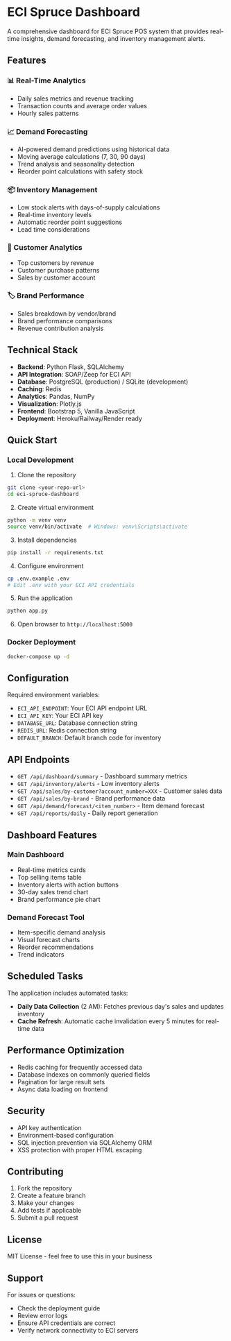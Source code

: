 # ECI Spruce Dashboard

A comprehensive dashboard for ECI Spruce POS system that provides real-time insights, demand forecasting, and inventory management alerts.

## Features

### 📊 Real-Time Analytics
- Daily sales metrics and revenue tracking
- Transaction counts and average order values
- Hourly sales patterns

### 📈 Demand Forecasting
- AI-powered demand predictions using historical data
- Moving average calculations (7, 30, 90 days)
- Trend analysis and seasonality detection
- Reorder point calculations with safety stock

### 📦 Inventory Management
- Low stock alerts with days-of-supply calculations
- Real-time inventory levels
- Automatic reorder point suggestions
- Lead time considerations

### 👥 Customer Analytics
- Top customers by revenue
- Customer purchase patterns
- Sales by customer account

### 🏷️ Brand Performance
- Sales breakdown by vendor/brand
- Brand performance comparisons
- Revenue contribution analysis

## Technical Stack

- **Backend**: Python Flask, SQLAlchemy
- **API Integration**: SOAP/Zeep for ECI API
- **Database**: PostgreSQL (production) / SQLite (development)
- **Caching**: Redis
- **Analytics**: Pandas, NumPy
- **Visualization**: Plotly.js
- **Frontend**: Bootstrap 5, Vanilla JavaScript
- **Deployment**: Heroku/Railway/Render ready

## Quick Start

### Local Development

1. Clone the repository
```bash
git clone <your-repo-url>
cd eci-spruce-dashboard
```

2. Create virtual environment
```bash
python -m venv venv
source venv/bin/activate  # Windows: venv\Scripts\activate
```

3. Install dependencies
```bash
pip install -r requirements.txt
```

4. Configure environment
```bash
cp .env.example .env
# Edit .env with your ECI API credentials
```

5. Run the application
```bash
python app.py
```

6. Open browser to `http://localhost:5000`

### Docker Deployment

```bash
docker-compose up -d
```

## Configuration

Required environment variables:
- `ECI_API_ENDPOINT`: Your ECI API endpoint URL
- `ECI_API_KEY`: Your ECI API key
- `DATABASE_URL`: Database connection string
- `REDIS_URL`: Redis connection string
- `DEFAULT_BRANCH`: Default branch code for inventory

## API Endpoints

- `GET /api/dashboard/summary` - Dashboard summary metrics
- `GET /api/inventory/alerts` - Low inventory alerts
- `GET /api/sales/by-customer?account_number=XXX` - Customer sales data
- `GET /api/sales/by-brand` - Brand performance data
- `GET /api/demand/forecast/<item_number>` - Item demand forecast
- `GET /api/reports/daily` - Daily report generation

## Dashboard Features

### Main Dashboard
- Real-time metrics cards
- Top selling items table
- Inventory alerts with action buttons
- 30-day sales trend chart
- Brand performance pie chart

### Demand Forecast Tool
- Item-specific demand analysis
- Visual forecast charts
- Reorder recommendations
- Trend indicators

## Scheduled Tasks

The application includes automated tasks:
- **Daily Data Collection** (2 AM): Fetches previous day's sales and updates inventory
- **Cache Refresh**: Automatic cache invalidation every 5 minutes for real-time data

## Performance Optimization

- Redis caching for frequently accessed data
- Database indexes on commonly queried fields
- Pagination for large result sets
- Async data loading on frontend

## Security

- API key authentication
- Environment-based configuration
- SQL injection prevention via SQLAlchemy ORM
- XSS protection with proper HTML escaping

## Contributing

1. Fork the repository
2. Create a feature branch
3. Make your changes
4. Add tests if applicable
5. Submit a pull request

## License

MIT License - feel free to use this in your business

## Support

For issues or questions:
- Check the deployment guide
- Review error logs
- Ensure API credentials are correct
- Verify network connectivity to ECI servers